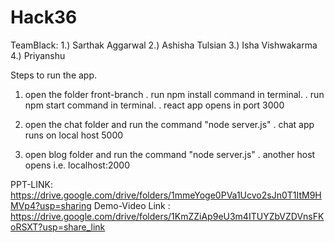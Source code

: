 # Hack36

TeamBlack:
  1.) Sarthak Aggarwal
  2.) Ashisha Tulsian
  3.) Isha Vishwakarma
  4.) Priyanshu

Steps to run the app.

1. open the folder front-branch
  . run npm install command in terminal.
  . run npm start command in terminal.
  . react app opens in port 3000
  
2. open the chat folder and run the command "node server.js"
  . chat app runs on local host 5000
  
3. open blog folder and run the command "node server.js"
  . another host opens i.e. localhost:2000
  
  PPT-LINK: https://drive.google.com/drive/folders/1mmeYoge0PVa1Ucvo2sJn0T1ItM9HMVp4?usp=sharing
  Demo-Video Link : https://drive.google.com/drive/folders/1KmZZiAp9eU3m4ITUYZbVZDVnsFKoRSXT?usp=share_link

